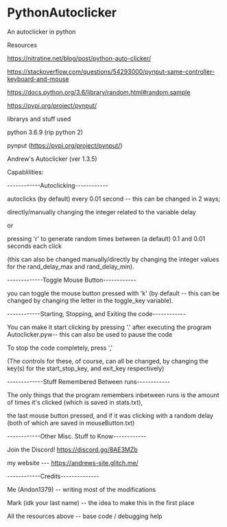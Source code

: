 # PythonAutoclicker
An autoclicker in python

Resources 

https://nitratine.net/blog/post/python-auto-clicker/

https://stackoverflow.com/questions/54293000/pynput-same-controller-keyboard-and-mouse 

https://docs.python.org/3.6/library/random.html#random.sample

https://pypi.org/project/pynput/


librarys and stuff used

python 3.6.9 (rip python 2)

pynput (https://pypi.org/project/pynput/)

Andrew's Autoclicker (ver 1.3.5)

Capablilities:

------------Autoclicking------------

autoclicks (by default) every 0.01 second -- this can be changed in 2 ways;

directly/manually changing the integer related to the variable delay

or

pressing 'r' to generate random times between (a default) 0.1 and 0.01 seconds each click

(this can also be changed manually/directly by changing the integer values for the rand_delay_max and rand_delay_min).


-------------Toggle Mouse Button------------

you can toggle the mouse button pressed with 'k' (by default -- this can be changed by changing the letter in the toggle_key variable).


------------Starting, Stopping, and Exiting the code------------

You can make it start clicking by pressing '.' after executing the program Autoclicker.pyw-- this can also be used to pause the code

To stop the code completely, press ','

(The controls for these, of course, can all be changed, by changing the key(s) for the start_stop_key, and exit_key respectively)


-------------Stuff Remembered Between runs------------

The only things that the program remembers inbetween runs is the amount of times it's clicked (which is saved in stats.txt),

the last mouse button pressed, and if it was clicking with a random delay (both of which are saved in mouseButton.txt)


------------Other Misc. Stuff to Know------------

Join the Discord! https://discord.gg/8AE3MZb

my website --- https://andrews-site.glitch.me/


------------Credits--------------

Me (Andon1379) -- writing most of the modifications

Mark (idk your last name) -- the idea to make this in the first place

All the resources above -- base code / debugging help 
